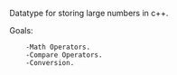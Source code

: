 Datatype for storing large numbers in c++.

Goals:  
```
	-Math Operators.  
	-Compare Operators.  
	-Conversion.  
```

